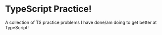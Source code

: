 # TypeScript Practice!

A collection of TS practice problems I have done/am doing to get better at TypeScript!
